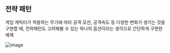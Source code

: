 ## 전략 패턴 ##

게임 캐릭터가 착용하는 무기에 따라 공격 모션, 공격속도 등 다양한 변화가 생기는 것을 구현할 때, 전략패턴도 고려해볼 수 있는 하나의 옵션이라는 생각으로 간단하게 구현한 예제

![image](https://github.com/sungwoon129/blog-code/assets/43958570/e00d3ab5-ac1f-4662-8572-d34cdd677d78)

